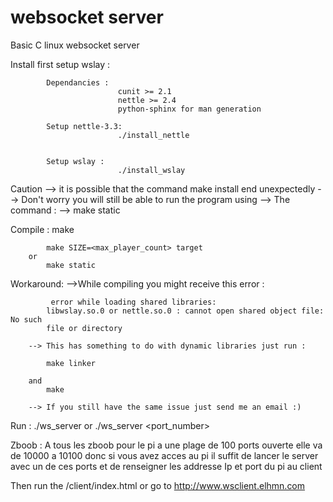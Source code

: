 # websocket server
Basic C linux websocket server

Install first setup wslay :

			Dependancies :
							cunit >= 2.1
							nettle >= 2.4
							python-sphinx for man generation

			Setup nettle-3.3:
							./install_nettle


			Setup wslay :
							./install_wslay

Caution --> it is possible that the command make install end unexpectedly
--> Don't worry you will still be able to run the program using
--> The command :
-->					make static

Compile :
			make

			make SIZE=<max_player_count> target
		or
			make static
			
Workaround:
		-->While compiling you might receive this error :

			 error while loading shared libraries: 
			libwslay.so.0 or nettle.so.0 : cannot open shared object file: No such 
			file or directory

		--> This has something to do with dynamic libraries just run :

			make linker

		and
			make

		--> If you still have the same issue just send me an email :)

Run :
			./ws_server
		or
			./ws_server <port_number>


Zboob :
	A tous les zboob pour le pi a une plage de 100 ports ouverte
	elle va de 10000 a 10100
	donc si vous avez acces au pi il suffit de lancer le server avec un
	de ces ports et de renseigner les addresse Ip et port du pi au client

Then run the /client/index.html or go to http://www.wsclient.elhmn.com
